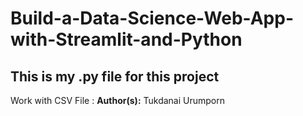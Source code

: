 # Build-a-Data-Science-Web-App-with-Streamlit-and-Python
## This is my .py file for this project
Work with CSV File : <a href = "/"></a>
**Author(s):** Tukdanai Urumporn
